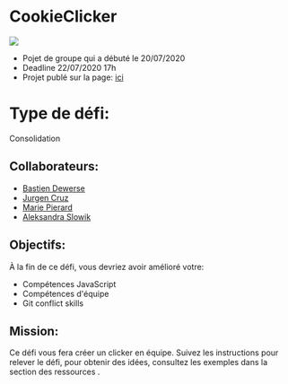 # CookieClicker
<img src="https://dewerseb.github.io/CookieClicker/assets/img/unicorn-logo.png">

- Pojet de groupe qui a débuté le 20/07/2020 
- Deadline 22/07/2020 17h
- Projet publé sur la page: [ici](https://dewerseb.github.io/CookieClicker/index.html)

# Type de défi: 
Consolidation

## Collaborateurs: 

- [Bastien Dewerse ](https://github.com/DewerseB)
- [Jurgen Cruz](https://github.com/jcruz97)
- [Marie Pierard](https://github.com/Marie-Pierard)
- [Aleksandra Slowik](https://github.com/88aleksandra88)

## Objectifs:
À la fin de ce défi, vous devriez avoir amélioré votre:

- Compétences JavaScript
- Compétences d'équipe
- Git conflict skills

## Mission:

Ce défi vous fera créer un clicker en équipe. Suivez les instructions pour relever le défi, pour obtenir des idées, consultez les exemples dans la section des ressources .
